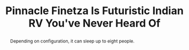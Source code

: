 ---
category: news
title: Pinnacle Finetza Is Futuristic Indian RV You've Never Heard Of
abstract: Depending on configuration, it can sleep up to eight people.
publishedDateTime: 2019-03-05T21:51:53Z
sourceUrl: https://www.msn.com/en-us/autos/enthusiasts/pinnacle-finetza-is-futuristic-indian-rv-you-ve-never-heard-of/ar-BBUpRF7?
type: article

provider:
  name: motor1
  id: V_AAppiqr_global
tags:
  - Autos

images: 
  - url: https://img-s-msn-com.akamaized.net/tenant/amp/entityid/BBUpVds.img
    width: 1920
    height: 1080
    quality: 50
    title: Pinnacle Finetza RV
    attribution: 
    focalRegion:
      x1: 0
      x2: 0
      y1: 0
      y2: 0

---
